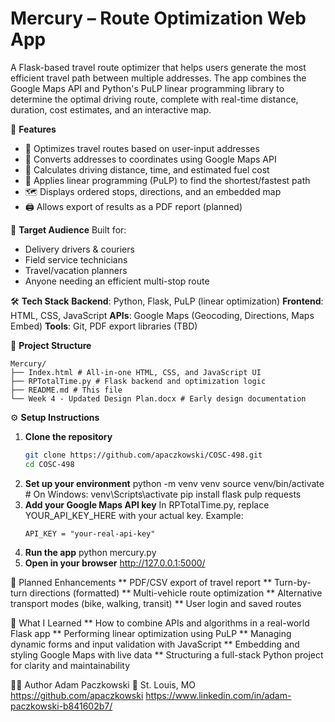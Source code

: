 # Mercury – Route Optimization Web App

A Flask-based travel route optimizer that helps users generate the most efficient travel path between multiple addresses. The app combines the Google Maps API and Python's PuLP linear programming library to determine the optimal driving route, complete with real-time distance, duration, cost estimates, and an interactive map.

🚀 **Features**
- 🧭 Optimizes travel routes based on user-input addresses
- 📍 Converts addresses to coordinates using Google Maps API
- 🚗 Calculates driving distance, time, and estimated fuel cost
- 🧠 Applies linear programming (PuLP) to find the shortest/fastest path
- 🗺️ Displays ordered stops, directions, and an embedded map
- 🖨️ Allows export of results as a PDF report (planned)

👥 **Target Audience**
Built for:
- Delivery drivers & couriers
- Field service technicians
- Travel/vacation planners
- Anyone needing an efficient multi-stop route

🛠️ **Tech Stack**
**Backend**: Python, Flask, PuLP (linear optimization)
**Frontend**: HTML, CSS, JavaScript
**APIs**: Google Maps (Geocoding, Directions, Maps Embed)
**Tools**: Git, PDF export libraries (TBD)

📁 **Project Structure**
```
Mercury/
├── Index.html # All-in-one HTML, CSS, and JavaScript UI
├── RPTotalTime.py # Flask backend and optimization logic
├── README.md # This file
└── Week 4 - Updated Design Plan.docx # Early design documentation
```

⚙️ **Setup Instructions**
1. **Clone the repository**
   ```bash
   git clone https://github.com/apaczkowski/COSC-498.git
   cd COSC-498
2. **Set up your environment**
   python -m venv venv
   source venv/bin/activate     # On Windows: venv\Scripts\activate
   pip install flask pulp requests
3. **Add your Google Maps API key**
   In RPTotalTime.py, replace YOUR_API_KEY_HERE with your actual key.
   Example:
    ```
    API_KEY = "your-real-api-key"
    ```
4. **Run the app**
   python mercury.py
5. **Open in your browser**
   http://127.0.0.1:5000/

📌 Planned Enhancements
** PDF/CSV export of travel report
** Turn-by-turn directions (formatted)
** Multi-vehicle route optimization
** Alternative transport modes (bike, walking, transit)
** User login and saved routes

🧠 What I Learned
** How to combine APIs and algorithms in a real-world Flask app
** Performing linear optimization using PuLP
** Managing dynamic forms and input validation with JavaScript
** Embedding and styling Google Maps with live data
** Structuring a full-stack Python project for clarity and maintainability

🧑‍💻 Author
Adam Paczkowski
📍 St. Louis, MO
https://github.com/apaczkowski
https://www.linkedin.com/in/adam-paczkowski-b841602b7/
